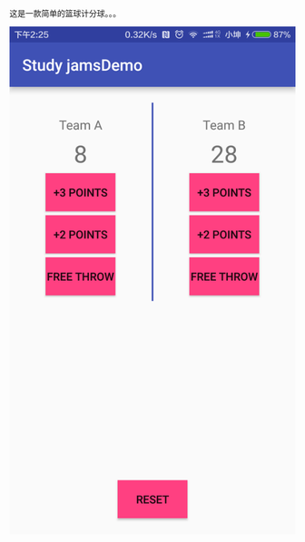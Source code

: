 




这是一款简单的篮球计分球。。。

![image](https://github.com/xkun1/basketball_score/blob/master/app/src/main/res/drawable/image.png)

